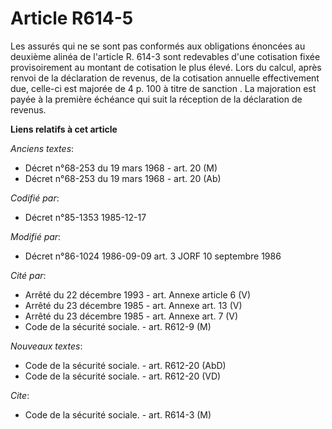 # Article R614-5

Les assurés qui ne se sont pas conformés aux obligations énoncées au deuxième alinéa de l'article R. 614-3 sont redevables
d'une cotisation fixée provisoirement au montant de cotisation le plus élevé. Lors du calcul, après renvoi de la déclaration
de revenus, de la cotisation annuelle effectivement due, celle-ci est majorée de 4 p. 100 à titre de sanction        . La
majoration est payée à la première échéance qui suit la réception de la déclaration de revenus.

**Liens relatifs à cet article**

_Anciens textes_:

  - Décret n°68-253 du 19 mars 1968 - art. 20 (M)
  - Décret n°68-253 du 19 mars 1968 - art. 20 (Ab)

_Codifié par_:

  - Décret n°85-1353 1985-12-17

_Modifié par_:

  - Décret n°86-1024 1986-09-09 art. 3 JORF 10 septembre 1986

_Cité par_:

  - Arrêté du 22 décembre 1993 - art. Annexe article 6 (V)
  - Arrêté du 23 décembre 1985 - art. Annexe art. 13 (V)
  - Arrêté du 23 décembre 1985 - art. Annexe art. 7 (V)
  - Code de la sécurité sociale. - art. R612-9 (M)

_Nouveaux textes_:

  - Code de la sécurité sociale. - art. R612-20 (AbD)
  - Code de la sécurité sociale. - art. R612-20 (VD)

_Cite_:

  - Code de la sécurité sociale. - art. R614-3 (M)
